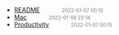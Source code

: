   - [README]()<span style="padding-left:2em;color:orange"></span><span style="color:gray;font-size:.8em;padding-left:2em">2022-01-07 00:15</span>
  - [Mac](mac)<span style="padding-left:2em;color:orange"></span><span style="color:gray;font-size:.8em;padding-left:2em">2022-01-06 22:14</span>
  - [Productivity](productivity)<span style="padding-left:2em;color:orange"></span><span style="color:gray;font-size:.8em;padding-left:2em">2022-01-07 00:15</span>
